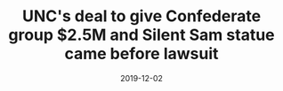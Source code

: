 ---
date: 2019-12-02
title: UNC's deal to give Confederate group $2.5M and Silent Sam statue came before lawsuit
source: News & Observer
link: https://www.newsobserver.com/news/local/education/article237966919.html
cases:
 - shamsettlement
tags:
 - victoryletter
 - sturges
 - stone
---